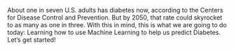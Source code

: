 About one in seven U.S. adults has diabetes now, according to the Centers for Disease Control and Prevention. But by 2050, that rate could skyrocket to as many as one in three. With this in mind, this is what we are going to do today: Learning how to use Machine Learning to help us predict Diabetes. Let’s get started!



